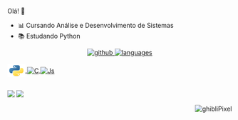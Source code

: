Olá! 👋
 
- 📊 Cursando Análise e Desenvolvimento de Sistemas
- 📚 Estudando Python

<div align="center">
  <a href="https://github.com/leof98">
   
   <!---- Languages and GitHub Stats ---->
   
  <img alt="github" height="170em" width="500em" src="https://github-readme-stats.vercel.app/api?username=leof98&show_icons=true&theme=tokyonight&include_all_commits=true&count_private=true"/>
   
  <img alt="languages" src="https://github-readme-stats.vercel.app/api/top-langs/?username=leof98&layout=compact&langs_count=7&theme=tokyonight"/>
</div>
  
 
 <!---- Languages and links ----->
<div style="display: inline_block"><br>
  <img align="center" alt="Python" height="30" width="40" src="https://raw.githubusercontent.com/devicons/devicon/master/icons/python/python-original.svg">
 <img align="center" alt="C" src="https://img.shields.io/badge/C-00599C?style=for-the-badge&logo=c&logoColor=white">
  <img align="center" alt="Js" src="https://img.shields.io/badge/JavaScript-323330?style=for-the-badge&logo=javascript&logoColor=F7DF1">
</div>
<div> 
 
 ##
 
   <a href="https://www.linkedin.com/in/leonardo-franco1" target="_blank"><img src="https://img.shields.io/badge/-LinkedIn-%230077B5?style=for-the-badge&logo=linkedin&logoColor=white" target="_blank"></a> 
  <a href= "mailto:lf290198@gmail.com"><img src="https://img.shields.io/badge/Gmail-D14836?style=for-the-badge&logo=gmail&logoColor=white" target="_blank"></a>
 </br>
 </div>
 
 <!-- ghibli -->
 <div align="right">
<img " alt="ghibliPixel" height="90" width="90"  src="https://i.pinimg.com/originals/7f/cf/37/7fcf37c760d468cdbd546c0c1d6680c8.gif">
</div>
                                                                                                                                   
